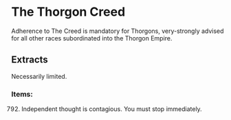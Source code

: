# The Thorgon Creed
Adherence to The Creed is mandatory for Thorgons, very-strongly advised for all other races subordinated into the Thorgon Empire.

## Extracts
Necessarily limited.

### Items:
792. Independent thought is contagious. You must stop immediately.
